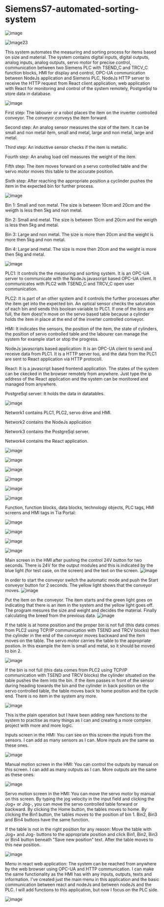 # SiemensS7-automated-sorting-system

![image](https://github.com/user-attachments/assets/6428dd24-0d1b-4717-aa35-aaa21168ee71)



![Image23](https://github.com/user-attachments/assets/17e363b3-a777-49f8-b201-68dbf8b8c63c)


This system automates the measuring and sorting process for items based on size and material. The system contains digital inputs, digital outputs, analog inputs, analog outputs, servo motor for precise control, communication between two Siemens PLC with TSEND_C and TRCV_C function blocks, HMI for display and control, OPC-UA communication between NodeJs application and Siemens PLC, NodeJs HTTP server to receive the HTTP request from React client application, web application with React for monitoring and control of the system remotely, PostgreSql to store data in database.

![image](https://github.com/user-attachments/assets/299110dd-fee4-43ca-92d7-b0f2a4fba107)


First step: The labourer or a robot places the item on the inverter controlled conveyor. The conveyor conveys the item forward.

Second step: An analog sensor measures the size of the item. It can be small and non metal item, small and metal, large and non metal, large and metal.

Third step: An inductive sensor checks if the item is metallic.

Fourth step: An analog load cell measures the weight of the item.

Fifth step: The item moves forward on a servo controlled table and the servo motor moves this table to the accurate position.

Sixth step: After reaching the appropriate position a cyclinder pushes the item in the expected bin for further process.

![image](https://github.com/user-attachments/assets/3dba5d68-63f3-4a0c-854e-e54f818e60fd)


Bin 1:	Small and non metal. The size is between 10cm and 20cm and the weigth is less then 5kg and non metal.

Bin 2:	Small and metal. The size is between 10cm and 20cm and the weigth is less then 5kg and metal.

Bin 3:	Large and non metal. The size is more then 20cm and the weight is more then 5kg and non metal.

Bin 4:	Large and metal. The size is more then 20cm and the weight is more then 5kg and metal.


![image](https://github.com/user-attachments/assets/884ace3b-d37e-4754-8750-5ad7aa9c4aeb)


PLC1: It controls the the measuring and sorting system. It is an OPC-UA server to communicate with the NodeJs javascript based OPC-UA client. It communicates with PLC2 with TSEND_C and TRCV_C open user communication.

PLC2: It is part of an other system and it controls the further processes after the item get into the expected bin. An optical sensor checks the saturation of each bin and sends this boolean variable to PLC1. If one of the bins are full, the item doest'n move on the servo based table because a cylinder holds the item in place at the end of the inverter controlled conveyor.

HMI: It indicates the sensors, the position of the item, the state of cylinders, the position of servo controlled table and the labourer can manage the system for example start or stop the progress.

NodeJs javascripts based application: It is an OPC-UA client to send and receive data from PLC1. It is a HTTP server too, and the data from the PLC1 are sent to React application via HTTP protocoll.

React: It is a javascript based frontend application. The states of the system can be ckecked in the browser remotely from anywhere. Just type the ip address of the React application and the system can be monitored and managed from anywhere.

PostgreSql server: It holds the data in datatables.

![image](https://github.com/user-attachments/assets/b5af0f9d-c7bf-4b7a-8ef0-4eae5113bfa6)


Network1 contains PLC1, PLC2, servo drive and HMI.

Network2 contains the NodeJs application

Network3 contains the PostgreSql server.

Network4 contains the React application.

![image](https://github.com/user-attachments/assets/c6fa57cf-2367-4d0c-872f-12f5ee897fe5)

![image](https://github.com/user-attachments/assets/e4d9956c-7da2-42ef-ad3e-463fb4dbc924)

![image](https://github.com/user-attachments/assets/76baa081-a7ec-4f08-adf6-6c8e844b9621)

![image](https://github.com/user-attachments/assets/64882e8a-e933-4e6c-8e7a-f088d039b6d0)

![image](https://github.com/user-attachments/assets/c297853b-4e4d-4392-8f76-1fbe626f571d)

![image](https://github.com/user-attachments/assets/dea1ace9-7fbb-4e59-b6f6-0c3d5a3d7bac)

Function, function blocks, data blocks, technology objects, PLC tags, HMI screens and HMI tags in Tia Portal:

![image](https://github.com/user-attachments/assets/306b5f35-6e97-4340-875d-90b84b3e2b87)

![image](https://github.com/user-attachments/assets/975c3008-fe8c-4acb-ba3a-bd6f38ce2415)

![image](https://github.com/user-attachments/assets/360b23d1-d1c8-45ad-a588-7721426fa7a7)

![image](https://github.com/user-attachments/assets/81507abf-7ff2-4c2a-a6c5-6f744a580be7)


Main screen in the HMI after pushing the control 24V button for two seconds. There is 24V for the output modules and this is indicated by the blue light (for test case, on the screen) and the text on the screen.
![image](https://github.com/user-attachments/assets/dd25bc95-6584-40f5-9dc3-69c2ef591286)

In order to start the conveyor switch the automatic mode and push the Start conveyor button for 2 seconds. The yellow light shows that the conveyor moves.
![image](https://github.com/user-attachments/assets/0677035c-d478-4201-bcbb-e94b4baf1efb)

Put the item on the conveyor. The item starts and the green light goes on indicating that there is an item in the system and the yellow light goes off. The program mesures the size and weight and decides the material. Finally calculating the breed from the previous data.
![image](https://github.com/user-attachments/assets/f9bbdaa6-c723-41f7-9e39-3ab2489b2ef7)

If the table is at home position and the proper bin is not full (this data comes from PLC2 using TCP/IP communication with TSEND and TRCV blocks) then the cylinder in the end of the conveyor moves backward and the item moves on the table. The servo motor carries the table to the appropriate postion. In this example the item is small and metal, so it should be moved to bin 2.

![image](https://github.com/user-attachments/assets/33f75b11-f0e2-41a2-8828-a3e64d2099af)

If the bin is not full (this data comes from PLC2 using TCP/IP communication with TSEND and TRCV blocks) the cylinder situated on the table pushes the item into the bin. If the item passes in front of the sensor during heading towards the bin and the cylinder in back position on the servo controlled table, the table moves back to home position and the cycle end. There is no item in the system any more.

![image](https://github.com/user-attachments/assets/95466eb6-2b8a-43b3-8a11-e8b4570eccf2)

This is the plain operation but I have been adding new functions to the system to practise as many things as I can and creating a more complex project with more and more logic.




Inputs screen in the HMI:
You can see on this screen the inputs from the sensors. I can add as many sensors as I can. More inputs are the same as these ones.

![image](https://github.com/user-attachments/assets/d57d7fa9-01aa-42c1-8eed-f6b5ce46c9d2)

Manual motion screen in the HMI:
You can control the outputs by manual on this screen. I can add as many outputs as I can. More outputs are the same as these ones.

![image](https://github.com/user-attachments/assets/a4c05caf-f822-4038-885b-883a150f6617)

Servo motion screen in the HMI:
You can move the servo motor by manual on this screen. By typing the jog velocity in the input field and clicking the Jog+ or Jog-, you can move the servo controlled table forward or backward. By clicking the Home button, the tables moves to home. By clicking the Bin1 button, the tables moves to the position of bin 1. Bin2, Bin3 and Bin4 buttons have the same function.

If the table is not in the right position for any reason: Move the table with Jog+ and Jog- buttons to the appropriate position and click Bin1, Bin2, Bin3 or Bin4 button beneath "Save new position" text. After the table moves to this new position.

![image](https://github.com/user-attachments/assets/dcd7db7b-f0f0-4d5c-97d2-4fa722bde0c0)

Menu in react web application:
The system can be reached from anywhere by the web browser using OPC-UA and HTTP communication. I can make the same functionality as the HMI has with any inputs, outputs, texts and information. I've created just the main menu in this application and the basic communication between react and nodeJs and between nodeJs and the PLC. I will add functions to this application, but now I focus on the PLC side.

![image](https://github.com/user-attachments/assets/9eb436e0-f119-4e9e-8563-3abbf0c77789)























